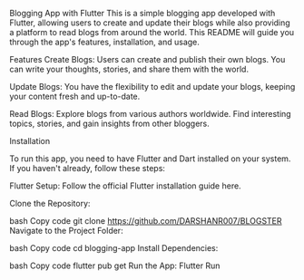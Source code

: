 Blogging App with Flutter
This is a simple blogging app developed with Flutter, allowing users to create and update their blogs while also providing a platform to read blogs from around the world. This README will guide you through the app's features, installation, and usage.

Features
Create Blogs: Users can create and publish their own blogs. You can write your thoughts, stories, and share them with the world.

Update Blogs: You have the flexibility to edit and update your blogs, keeping your content fresh and up-to-date.

Read Blogs: Explore blogs from various authors worldwide. Find interesting topics, stories, and gain insights from other bloggers.

Installation


To run this app, you need to have Flutter and Dart installed on your system. If you haven't already, follow these steps:

Flutter Setup: Follow the official Flutter installation guide here.

Clone the Repository:

bash
Copy code
git clone https://github.com/DARSHANR007/BLOGSTER
Navigate to the Project Folder:

bash
Copy code
cd blogging-app
Install Dependencies:

bash
Copy code
flutter pub get
Run the App:
Flutter Run
